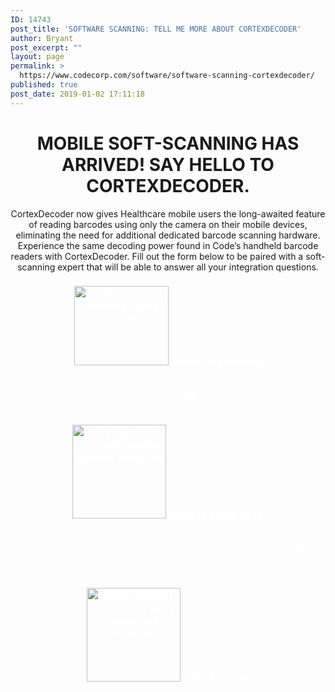 ```yaml
---
ID: 14743
post_title: 'SOFTWARE SCANNING: TELL ME MORE ABOUT CORTEXDECODER'
author: Bryant
post_excerpt: ""
layout: page
permalink: >
  https://www.codecorp.com/software/software-scanning-cortexdecoder/
published: true
post_date: 2019-01-02 17:11:18
---
```


<h1 style="text-align: center;">MOBILE SOFT-SCANNING HAS ARRIVED! SAY HELLO TO CORTEXDECODER.</h1>

<p style="text-align: center;">CortexDecoder now gives Healthcare mobile users the long-awaited feature of reading barcodes using only the camera on their mobile devices, eliminating the need for additional dedicated barcode scanning hardware. Experience the same decoding power found in Code’s handheld barcode readers with CortexDecoder. Fill out the form below to be paired with a soft-scanning expert that will be able to answer all your integration questions.</p>

<h3 style="text-align: center; color: #ffffff;"><img class=" wp-image-14772 aligncenter" src="http://codecorp.com/wp-content/uploads/2019/01/easily-upgrade.png" alt="Soft-scanning promotes easy upgrades" width="151" height="127" /> Easily Upgradable</h3>
<p style="text-align: center; color: #ffffff;">By using iOS devices instead of traditional hardware, there are more device choices as well as faster and quicker upgrade cycles. Let's be honest, everyone loves their iOS devices!</p>

<h3 style="text-align: center; color: #ffffff;"><img class=" wp-image-14774 aligncenter" src="http://codecorp.com/wp-content/uploads/2019/01/code-training.png" alt="Training made easy with mobile barcode scanning" width="150" height="150" />Training Made Easy</h3>
<p style="text-align: center; color: #ffffff;">The beauty of mobile barcode scanning is that everyone is already familiar with their mobile devices and instinctively know how to use them. Dedicated scanning hardware requires extensive training, CortexDecoder for your EHR scanning barely requires any at all.</p>
<h3 style="text-align: center; color: #ffffff;"><img class=" wp-image-14773 aligncenter" src="http://codecorp.com/wp-content/uploads/2019/01/Code-support.png" alt="Code Support continually goes above and beyond" width="150" height="150" />Code Support</h3>
